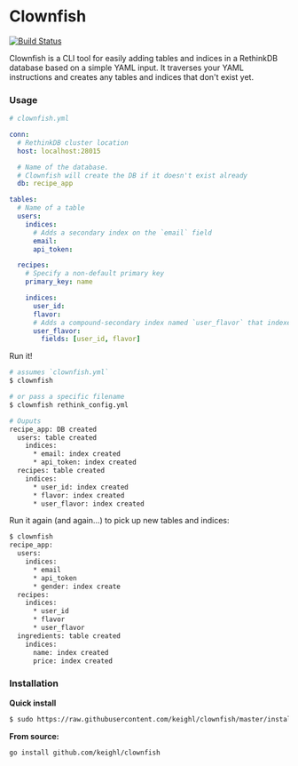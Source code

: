 # Clownfish

[![Build Status](https://travis-ci.org/keighl/clownfish.png?branch=master)](https://travis-ci.org/keighl/clownfish)

Clownfish is a CLI tool for easily adding tables and indices in a RethinkDB database based on a simple YAML input. It traverses your YAML instructions and creates any tables and indices that don't exist yet.

### Usage

```yml
# clownfish.yml

conn:
  # RethinkDB cluster location
  host: localhost:28015

  # Name of the database.
  # Clownfish will create the DB if it doesn't exist already
  db: recipe_app

tables:
  # Name of a table
  users:
    indices:
      # Adds a secondary index on the `email` field
      email:
      api_token:

  recipes:
    # Specify a non-default primary key
    primary_key: name

    indices:
      user_id:
      flavor:
      # Adds a compound-secondary index named `user_flavor` that indexes both `user_id` and `flavor` fields
      user_flavor:
        fields: [user_id, flavor]
```

Run it!

```bash
# assumes `clownfish.yml`
$ clownfish

# or pass a specific filename
$ clownfish rethink_config.yml

# Ouputs
recipe_app: DB created
  users: table created
    indices:
      * email: index created
      * api_token: index created
  recipes: table created
    indices:
      * user_id: index created
      * flavor: index created
      * user_flavor: index created
```

Run it again (and again...) to pick up new tables and indices:

```bash
$ clownfish
recipe_app:
  users:
    indices:
      * email
      * api_token
      * gender: index create
  recipes:
    indices:
      * user_id
      * flavor
      * user_flavor
  ingredients: table created
    indices:
      name: index created
      price: index created
```

### Installation

**Quick install**

```bash
$ sudo https://raw.githubusercontent.com/keighl/clownfish/master/install.sh | bash
```

**From source:**

```bash
go install github.com/keighl/clownfish
```


